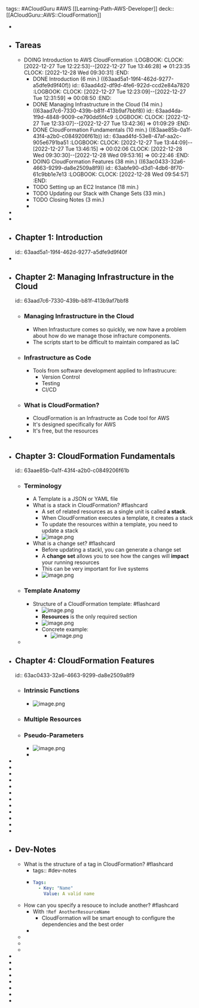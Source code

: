 tags:: #ACloudGuru #AWS [[Learning-Path-AWS-Developer]]
deck:: [[ACloudGuru::AWS::CloudFormation]]

-
- ## Tareas
	- DOING Introduction to AWS CloudFormation
	  :LOGBOOK:
	  CLOCK: [2022-12-27 Tue 12:22:53]--[2022-12-27 Tue 13:46:28] =>  01:23:35
	  CLOCK: [2022-12-28 Wed 09:30:31]
	  :END:
		- DONE Introduction (6 min.) ((63aad5a1-19f4-462d-9277-a5dfe9d9f40f))
		  id:: 63aad4d2-df9d-4fe6-922d-ccd2e84a7820
		  :LOGBOOK:
		  CLOCK: [2022-12-27 Tue 12:23:09]--[2022-12-27 Tue 12:31:59] =>  00:08:50
		  :END:
		- DONE Managing Infrastructure in the Cloud (14 min.) ((63aad7c6-7330-439b-b81f-413b9af7bbf8))
		  id:: 63aad4da-1f9d-4848-9009-ce790dd5f4c9
		  :LOGBOOK:
		  CLOCK: [2022-12-27 Tue 12:33:07]--[2022-12-27 Tue 13:42:36] =>  01:09:29
		  :END:
		- DONE CloudFormation Fundamentals (10 min.) ((63aae85b-0a1f-43f4-a2b0-c0849206f61b))
		  id:: 63aad4fd-53e8-47af-aa2c-905e6791ba51
		  :LOGBOOK:
		  CLOCK: [2022-12-27 Tue 13:44:09]--[2022-12-27 Tue 13:46:15] =>  00:02:06
		  CLOCK: [2022-12-28 Wed 09:30:30]--[2022-12-28 Wed 09:53:16] =>  00:22:46
		  :END:
		- DOING CloudFormation Features (38 min.) ((63ac0433-32a6-4663-9299-da8e2509a8f9))
		  id:: 63abfe90-d3d1-4db6-8f70-61c9bb1e7e13
		  :LOGBOOK:
		  CLOCK: [2022-12-28 Wed 09:54:57]
		  :END:
		- TODO Setting up an EC2 Instance (18 min.)
		- TODO Updating our Stack with Change Sets (33 min.)
		- TODO Closing Notes (3 min.)
		-
-
-
- ## Chapter 1: Introduction
  id:: 63aad5a1-19f4-462d-9277-a5dfe9d9f40f
-
- ## Chapter 2: Managing Infrastructure in the Cloud
  id:: 63aad7c6-7330-439b-b81f-413b9af7bbf8
	- ### Managing Infrastructure in the Cloud
		- When Infrastucture comes so quickly, we now have a problem about how do we manage those infracture components.
		- The scripts start to be difficult to maintain compared as IaC
	- ### Infrastructure as Code
		- Tools from software development applied to Infrastrucure:
			- Version Control
			- Testing
			- CI/CD
	- ### What is CloudFormation?
		- CloudFormation is an Infrastructe as Code tool for AWS
		- It's designed specifically for AWS
		- It's free, but the resources
-
- ## Chapter 3: CloudFormation Fundamentals
  id:: 63aae85b-0a1f-43f4-a2b0-c0849206f61b
	- ### Terminology
		- A Template is a JSON or YAML file
		- What is a stack in CloudFormation? #flashcard
			- A set of related resources as a single unit is called **a stack**.
			- When CloudFormation executes a template, it creates a stack
			- To update the resources within a template, you need to update a stack
			- ![image.png](../assets/image_1672216598727_0.png)
		- What is a change set? #flashcard
			- Before updating a stackl, you can generate a change set
			- A **change set** allows you to see how the canges will **impact** your running resources
			- This can be very important for live systems
			- ![image.png](../assets/image_1672216863091_0.png)
	- ### Template Anatomy
		- Structure of a CloudFormation template: #flashcard
			- ![image.png](../assets/image_1672217056480_0.png)
			- **Resources** is the only required section
			- ![image.png](../assets/image_1672217207454_0.png)
			- Concrete example:
				- ![image.png](../assets/image_1672217311330_0.png)
	-
- ## Chapter 4: CloudFormation Features
  id:: 63ac0433-32a6-4663-9299-da8e2509a8f9
	- ### Intrinsic Functions
		- ![image.png](../assets/image_1672217857675_0.png)
	- ### Multiple Resources
	- ### Pseudo-Parameters
		- ![image.png](../assets/image_1672221322061_0.png)
		-
-
-
-
-
-
-
-
-
-
-
-
-
- ## Dev-Notes
	- What is the structure of a tag in CloudFormation? #flashcard
		- tags:: #dev-notes
		- ``` yaml
		  Tags:
		    - Key: "Name"
		      Value: A valid name  
		  ```
	- How can you specify a resouce to include another? #flashcard
		- With `!Ref AnotherResourceName`
			- CloudFormation will be smart enough to configure the dependencies and the best order
		-
	-
	-
	-
-
-
-
-
-
-
-
-